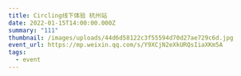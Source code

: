 ```yaml
---
title: Circling线下体验 杭州站
date: 2022-01-15T14:00:00.000Z
summary: "111"
thumbnail: /images/uploads/44d6d58122c3f55594d70d27ae729c6d.jpg
event_url: https://mp.weixin.qq.com/s/Y9XCjN2eXkURQsIiaXKm5A
tags:
  - event
---
```

